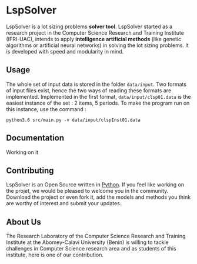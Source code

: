 # LspSolver

LspSolver is a lot sizing problems **solver tool**. LspSolver started as a research project in the Computer Science Research and Training Institute (IFRI-UAC), intends to apply **intelligence artificial methods** (like genetic algorithms or artificial neural networks) in solving the lot sizing problems. It is developed with speed and modularity in mind.

Usage
------------

The whole set of input data is stored in the folder `data/input`. Two formats of input files exist, hence the two ways of reading these formats are implemented. Implemented in the first format, `data/input/clsp01.data` is the easiest instance of the set : 2 items, 5 periods. 
To make the program run on this instance, use the command : 

    python3.6 src/main.py -v data/input/clspInst01.data
    

Documentation
-------------

Working on it

Contributing
------------

LspSolver is an Open Source written in [Python][1]. If you feel like working on the projet, we would be pleased to welcome you in the community. Download the project or even fork it, add the models and methods you think are worthy of interest and submit your updates. 

About Us
--------

The Research Laboratory of the Computer Science Research and Training Institute at the Abomey-Calavi University (Benin) is willing to tackle challenges in Computer Science research area and as students of this institute, here is one of our contribution.

[1]: https://www.python.org/
